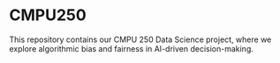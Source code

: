 # CMPU250
This repository contains our CMPU 250 Data Science project, where we explore algorithmic bias and fairness in AI-driven decision-making.
